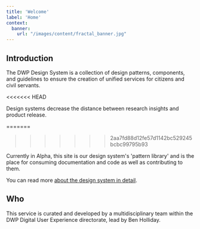```yaml
---
title: 'Welcome'
label: 'Home'
context:
  banner:
    url: "/images/content/fractal_banner.jpg"
---
```


<h2 id="why-is-this">Introduction</h2>

<p>The DWP Design System is a collection of design patterns, components, and guidelines to ensure the creation of unified services for citizens and civil servants.</p>

<<<<<<< HEAD
<p>Design systems decrease the distance between research insights and product release.</p>

=======
>>>>>>> 2aa7fd88d12fe57d1142bc529245bcbc99795b93
<p>Currently in Alpha, this site is our design system's 'pattern library' and is the place for consuming documentation and code as well as contributing to them.</p><p>You can read more <a href="docs/about">about the design system in detail</a>.</p>

<h2 id="who">Who</h2>

<p>This service is curated and developed by a multidisciplinary team within the DWP Digital User Experience directorate, lead by Ben Holliday.</p>

